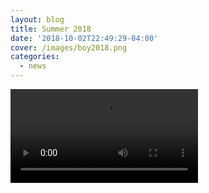 ```yaml
---
layout: blog
title: Summer 2018
date: '2018-10-02T22:49:29-04:00'
cover: /images/boy2018.png
categories:
  - news
---
```

<video name="summer" controls="controls" src="/images/Summer2018.mov"></video>
